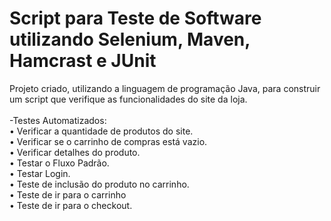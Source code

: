 # Script para Teste de Software utilizando Selenium, Maven, Hamcrast e JUnit
Projeto criado, utilizando a linguagem de programação Java, para construir um script que verifique as funcionalidades do site da loja.
<br><br>
-Testes Automatizados:<br>
• Verificar a quantidade de produtos do site. <br>
• Verificar se o carrinho de compras está vazio. <br>
• Verificar detalhes do produto. <br>
• Testar o Fluxo Padrão. <br>
• Testar Login. <br>
• Teste de inclusão do produto no carrinho. <br>
• Teste de ir para o carrinho <br>
• Teste de ir para o checkout. <br>
